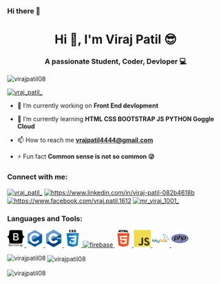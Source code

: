 ### Hi there 👋<h1 align="center">Hi 👋, I'm Viraj Patil 😎</h1>
<h3 align="center">A passionate Student, Coder, Devloper 💻</h3>

<p align="left"> <img src="https://komarev.com/ghpvc/?username=virajpatil08&label=Profile%20views&color=0e75b6&style=flat" alt="virajpatil08" /> </p>

<p align="left"> <a href="https://twitter.com/vraj_patil_" target="blank"><img src="https://img.shields.io/twitter/follow/vraj_patil_?logo=twitter&style=for-the-badge" alt="vraj_patil_" /></a> </p>

- 🔭 I’m currently working on **Front End devlopment**

- 🌱 I’m currently learning **HTML CSS BOOTSTRAP JS PYTHON  Goggle Cloud**

- 📫 How to reach me **vrajpatil4444@gmail.com**

- ⚡ Fun fact **Common sense is not so common 😜**

<h3 align="left">Connect with me:</h3>
<p align="left">
<a href="https://twitter.com/vraj_patil_" target="blank"><img align="center" src="https://cdn.jsdelivr.net/npm/simple-icons@3.0.1/icons/twitter.svg" alt="vraj_patil_" height="30" width="40" /></a>
<a href="https://linkedin.com/in/https://www.linkedin.com/in/viraj-patil-082b4618b" target="blank"><img align="center" src="https://cdn.jsdelivr.net/npm/simple-icons@3.0.1/icons/linkedin.svg" alt="https://www.linkedin.com/in/viraj-patil-082b4618b" height="30" width="40" /></a>
<a href="https://fb.com/https://www.facebook.com/vraj.patil.1612" target="blank"><img align="center" src="https://cdn.jsdelivr.net/npm/simple-icons@3.0.1/icons/facebook.svg" alt="https://www.facebook.com/vraj.patil.1612" height="30" width="40" /></a>
<a href="https://instagram.com/mr_viraj_1001_" target="blank"><img align="center" src="https://cdn.jsdelivr.net/npm/simple-icons@3.0.1/icons/instagram.svg" alt="mr_viraj_1001_" height="30" width="40" /></a>
</p>

<h3 align="left">Languages and Tools:</h3>
<p align="left"> <a href="https://getbootstrap.com" target="_blank"> <img src="https://raw.githubusercontent.com/devicons/devicon/master/icons/bootstrap/bootstrap-plain-wordmark.svg" alt="bootstrap" width="40" height="40"/> </a> <a href="https://www.cprogramming.com/" target="_blank"> <img src="https://raw.githubusercontent.com/devicons/devicon/master/icons/c/c-original.svg" alt="c" width="40" height="40"/> </a> <a href="https://www.w3schools.com/cpp/" target="_blank"> <img src="https://raw.githubusercontent.com/devicons/devicon/master/icons/cplusplus/cplusplus-original.svg" alt="cplusplus" width="40" height="40"/> </a> <a href="https://www.w3schools.com/css/" target="_blank"> <img src="https://raw.githubusercontent.com/devicons/devicon/master/icons/css3/css3-original-wordmark.svg" alt="css3" width="40" height="40"/> </a> <a href="https://firebase.google.com/" target="_blank"> <img src="https://www.vectorlogo.zone/logos/firebase/firebase-icon.svg" alt="firebase" width="40" height="40"/> </a> <a href="https://www.w3.org/html/" target="_blank"> <img src="https://raw.githubusercontent.com/devicons/devicon/master/icons/html5/html5-original-wordmark.svg" alt="html5" width="40" height="40"/> </a> <a href="https://developer.mozilla.org/en-US/docs/Web/JavaScript" target="_blank"> <img src="https://raw.githubusercontent.com/devicons/devicon/master/icons/javascript/javascript-original.svg" alt="javascript" width="40" height="40"/> </a> <a href="https://www.mysql.com/" target="_blank"> <img src="https://raw.githubusercontent.com/devicons/devicon/master/icons/mysql/mysql-original-wordmark.svg" alt="mysql" width="40" height="40"/> </a> <a href="https://www.php.net" target="_blank"> <img src="https://raw.githubusercontent.com/devicons/devicon/master/icons/php/php-original.svg" alt="php" width="40" height="40"/> </a> 

<p><img align="left" src="https://github-readme-stats.vercel.app/api/top-langs?username=virajpatil08&show_icons=true&locale=en&layout=compact" alt="virajpatil08" /></p>

<p>&nbsp;<img align="center" src="https://github-readme-stats.vercel.app/api?username=virajpatil08&show_icons=true&locale=en" alt="virajpatil08" /></p>

<p><img align="center" src="https://github-readme-streak-stats.herokuapp.com/?user=virajpatil08&" alt="virajpatil08" /></p>


<!--
**Virajpatil08/Virajpatil08** is a ✨ _special_ ✨ repository because its `README.md` (this file) appears on your GitHub profile.

Here are some ideas to get you started:

- 🔭 I’m currently working on ...
- 🌱 I’m currently learning ...
- 👯 I’m looking to collaborate on ...
- 🤔 I’m looking for help with ...
- 💬 Ask me about ...
- 📫 How to reach me: ...
- 😄 Pronouns: ...
- ⚡ Fun fact: ...
-->
